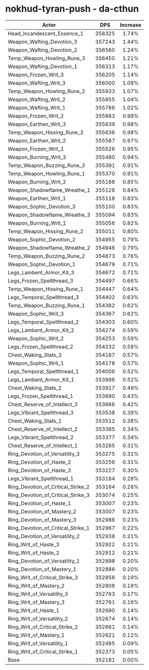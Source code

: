 # nokhud-tyran-push - da-cthun
| Actor | DPS | Increase |
|---|:---:|:---:|
|Head_Incandescent_Essence_1|358325|1.74%|
|Weapon_Wafting_Devotion_3|357243|1.44%|
|Weapon_Wafting_Devotion_2|356560|1.24%|
|Temp_Weapon_Howling_Rune_3|356450|1.21%|
|Weapon_Wafting_Devotion_1|356313|1.17%|
|Weapon_Frozen_Writ_3|356205|1.14%|
|Weapon_Wafting_Writ_3|356000|1.08%|
|Temp_Weapon_Howling_Rune_2|355933|1.07%|
|Weapon_Wafting_Writ_2|355855|1.04%|
|Weapon_Wafting_Writ_1|355766|1.02%|
|Weapon_Frozen_Writ_2|355683|0.99%|
|Weapon_Earthen_Writ_3|355639|0.98%|
|Temp_Weapon_Hissing_Rune_3|355636|0.98%|
|Weapon_Earthen_Writ_2|355587|0.97%|
|Weapon_Frozen_Writ_1|355526|0.95%|
|Weapon_Burning_Writ_3|355480|0.94%|
|Temp_Weapon_Buzzing_Rune_3|355391|0.91%|
|Temp_Weapon_Howling_Rune_1|355370|0.91%|
|Weapon_Burning_Writ_2|355188|0.85%|
|Weapon_Shadowflame_Wreathe_1|355128|0.84%|
|Weapon_Earthen_Writ_1|355118|0.83%|
|Weapon_Sophic_Devotion_3|355100|0.83%|
|Weapon_Shadowflame_Wreathe_3|355094|0.83%|
|Weapon_Burning_Writ_1|355056|0.82%|
|Temp_Weapon_Hissing_Rune_2|355011|0.80%|
|Weapon_Sophic_Devotion_2|354955|0.79%|
|Weapon_Shadowflame_Wreathe_2|354946|0.79%|
|Temp_Weapon_Buzzing_Rune_2|354873|0.76%|
|Weapon_Sophic_Devotion_1|354679|0.71%|
|Legs_Lambent_Armor_Kit_3|354672|0.71%|
|Legs_Frozen_Spellthread_3|354497|0.66%|
|Temp_Weapon_Hissing_Rune_1|354447|0.64%|
|Legs_Temporal_Spellthread_3|354402|0.63%|
|Temp_Weapon_Buzzing_Rune_1|354382|0.62%|
|Weapon_Sophic_Writ_3|354367|0.62%|
|Legs_Temporal_Spellthread_2|354303|0.60%|
|Legs_Lambent_Armor_Kit_2|354274|0.59%|
|Weapon_Sophic_Writ_2|354253|0.59%|
|Legs_Frozen_Spellthread_2|354232|0.58%|
|Chest_Waking_Stats_3|354187|0.57%|
|Weapon_Sophic_Writ_1|354178|0.57%|
|Legs_Temporal_Spellthread_1|354006|0.52%|
|Legs_Lambent_Armor_Kit_1|353996|0.52%|
|Chest_Waking_Stats_2|353917|0.49%|
|Legs_Frozen_Spellthread_1|353690|0.43%|
|Chest_Reserve_of_Intellect_3|353666|0.42%|
|Legs_Vibrant_Spellthread_3|353538|0.39%|
|Chest_Waking_Stats_1|353512|0.38%|
|Chest_Reserve_of_Intellect_2|353385|0.34%|
|Legs_Vibrant_Spellthread_2|353377|0.34%|
|Chest_Reserve_of_Intellect_1|353285|0.31%|
|Ring_Devotion_of_Versatility_3|353275|0.31%|
|Ring_Devotion_of_Haste_2|353256|0.31%|
|Ring_Devotion_of_Haste_3|353227|0.30%|
|Legs_Vibrant_Spellthread_1|353184|0.28%|
|Ring_Devotion_of_Critical_Strike_2|353164|0.28%|
|Ring_Devotion_of_Critical_Strike_3|353074|0.25%|
|Ring_Devotion_of_Haste_1|353007|0.23%|
|Ring_Devotion_of_Mastery_2|353007|0.23%|
|Ring_Devotion_of_Mastery_3|352986|0.23%|
|Ring_Devotion_of_Critical_Strike_1|352967|0.22%|
|Ring_Devotion_of_Versatility_2|352938|0.21%|
|Ring_Writ_of_Haste_3|352922|0.21%|
|Ring_Writ_of_Haste_2|352912|0.21%|
|Ring_Devotion_of_Versatility_1|352898|0.20%|
|Ring_Devotion_of_Mastery_1|352886|0.20%|
|Ring_Writ_of_Critical_Strike_3|352856|0.19%|
|Ring_Writ_of_Mastery_2|352808|0.18%|
|Ring_Writ_of_Versatility_3|352763|0.17%|
|Ring_Writ_of_Mastery_3|352761|0.16%|
|Ring_Writ_of_Haste_1|352690|0.14%|
|Ring_Writ_of_Versatility_2|352674|0.14%|
|Ring_Writ_of_Critical_Strike_2|352661|0.14%|
|Ring_Writ_of_Mastery_1|352621|0.12%|
|Ring_Writ_of_Versatility_1|352485|0.09%|
|Ring_Writ_of_Critical_Strike_1|352373|0.05%|
|Base|352181|0.00%|
